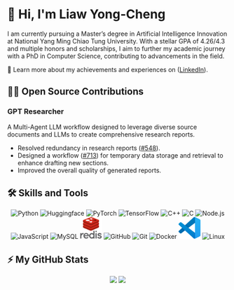 # 👋 Hi, I'm Liaw Yong-Cheng

I am currently pursuing a Master’s degree in Artificial Intelligence Innovation at National Yang Ming Chiao Tung University. With a stellar GPA of 4.26/4.3 and multiple honors and scholarships, I aim to further my academic journey with a PhD in Computer Science, contributing to advancements in the field.

📄 Learn more about my achievements and experiences on ([LinkedIn](https://www.linkedin.com/in/yongchengliaw/)).
## 🧑‍💻 Open Source Contributions

### GPT Researcher

A Multi-Agent LLM workflow designed to leverage diverse source documents and LLMs to create comprehensive research reports.

- Resolved redundancy in research reports ([#548](https://github.com/assafelovic/gpt-researcher/issues/548)).
- Designed a workflow ([#713](https://github.com/assafelovic/gpt-researcher/pull/713)) for temporary data storage and retrieval to enhance drafting new sections.
- Improved the overall quality of generated reports.

## 🛠 Skills and Tools

<p align="center">
    <img width="50px" src="https://icongr.am/devicon/python-original.svg?size=50&color=currentColor" alt="Python" />
    <img width="50px" src="https://hackmd.io/_uploads/B17DDxCb0.svg" alt="Huggingface" />
    <img width="50px" src="https://cdn.jsdelivr.net/gh/devicons/devicon@latest/icons/pytorch/pytorch-original.svg" alt="PyTorch" />
    <img width="50px" src="https://cdn.jsdelivr.net/gh/devicons/devicon/icons/tensorflow/tensorflow-original.svg" alt="TensorFlow" />
    <img width="50px" src="https://icongr.am/devicon/cplusplus-original.svg?size=36&color=currentColor" alt="C++" />
    <img width="50px" src="https://icongr.am/devicon/c-original.svg?size=36&color=currentColor" alt="C" />
    <img width="50px" src="https://icongr.am/devicon/nodejs-original.svg?size=50&color=currentColor" alt="Node.js" />
    <img width="50px" src="https://icongr.am/devicon/javascript-original.svg?size=36&color=currentColor" alt="JavaScript" />
    <img width="50px" src="https://icongr.am/devicon/mysql-original.svg?size=51&color=currentColor" alt="MySQL" />
    <img width="50px" src="https://raw.githubusercontent.com/devicons/devicon/master/icons/redis/redis-original-wordmark.svg" alt="Redis" />
    <img width="50px" src="https://icongr.am/devicon/github-original.svg?size=36&color=currentColor" alt="GitHub" />
    <img width="50px" src="https://icongr.am/devicon/git-original.svg?size=36&color=currentColor" alt="Git" />
    <img width="50px" src="https://icongr.am/devicon/docker-original-wordmark.svg?size=128&color=currentColor" alt="Docker" />
    <img width="50px" src="https://raw.githubusercontent.com/github/explore/80688e429a7d4ef2fca1e82350fe8e3517d3494d/topics/visual-studio-code/visual-studio-code.png" alt="Visual Studio Code" />
    <img width="50px" src="https://icongr.am/devicon/linux-original.svg?size=36&color=currentColor" alt="Linux" />
</p>

## ⚡️ My GitHub Stats

<p align="center">
    <img height="160" src="https://github-readme-stats.vercel.app/api?username=DandinPower&show_icons=true&hide=issues&theme=buefy">
    <img height="160" src="https://github-readme-stats.vercel.app/api/top-langs/?username=DandinPower&layout=compact&theme=buefy&hide=jupyter%20notebook">
</p>
